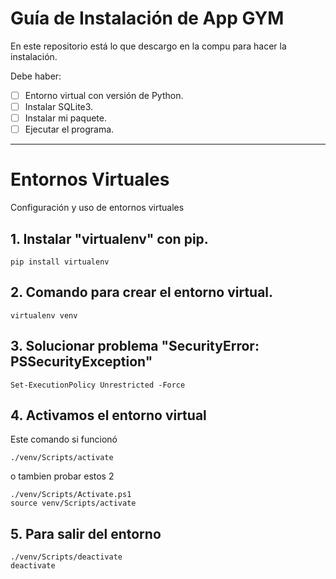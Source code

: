 # Guía de Instalación de App GYM
En este repositorio está lo que descargo en la compu para hacer la instalación.

Debe haber:

- [ ] Entorno virtual con versión de Python.
- [ ] Instalar SQLite3.
- [ ] Instalar mi paquete.
- [ ] Ejecutar el programa.

---

# Entornos Virtuales
Configuración y uso de entornos virtuales

## 1. Instalar "virtualenv" con pip.
    pip install virtualenv

## 2. Comando para crear el entorno virtual.
    virtualenv venv

## 3. Solucionar problema "SecurityError: PSSecurityException"
    Set-ExecutionPolicy Unrestricted -Force

## 4. Activamos el entorno virtual
Este comando si funcionó

    ./venv/Scripts/activate

o tambien probar estos 2

    ./venv/Scripts/Activate.ps1
    source venv/Scripts/activate

## 5. Para salir del entorno
    ./venv/Scripts/deactivate
    deactivate